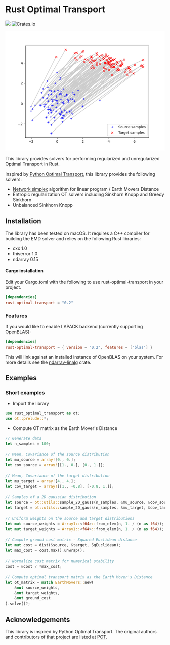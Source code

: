 # Rust Optimal Transport

![](https://github.com/kachark/rust-optimal-transport/actions/workflows/build.yaml/badge.svg?branch=main)
![Crates.io](https://img.shields.io/crates/v/rust-optimal-transport)

![](https://github.com/kachark/rust-optimal-transport/blob/main/assets/ot_between_samples_2d_gaussian.png)

This library provides solvers for performing regularized and unregularized Optimal Transport in Rust.

Inspired by [Python Optimal Transport](https://pythonot.github.io), this library provides the following solvers: 
- [Network simplex](https://github.com/nbonneel/network_simplex) algorithm for linear program / Earth Movers Distance
- Entropic regularization OT solvers including Sinkhorn Knopp and Greedy Sinkhorn
- Unbalanced Sinkhorn Knopp

## Installation

The library has been tested on macOS. It requires a C++ compiler for building the EMD solver and relies on the following Rust libraries:

- cxx 1.0
- thiserror 1.0
- ndarray 0.15

#### Cargo installation
Edit your Cargo.toml with the following to use rust-optimal-transport in your project.

```toml
[dependencies]
rust-optimal-transport = "0.2"
```

### Features

If you would like to enable LAPACK backend (currently supporting OpenBLAS):

```toml
[dependencies]
rust-optimal-transport = { version = "0.2", features = ["blas"] }
```

This will link against an installed instance of OpenBLAS on your system. For more details see the
[ndarray-linalg](https://github.com/rust-ndarray/ndarray-linalg) crate.

## Examples

### Short examples

* Import the library

```rust
use rust_optimal_transport as ot;
use ot::prelude::*;

```

* Compute OT matrix as the Earth Mover's Distance

```rust
// Generate data
let n_samples = 100;

// Mean, Covariance of the source distribution
let mu_source = array![0., 0.];
let cov_source = array![[1., 0.], [0., 1.]];

// Mean, Covariance of the target distribution
let mu_target = array![4., 4.];
let cov_target = array![[1., -0.8], [-0.8, 1.]];

// Samples of a 2D gaussian distribution
let source = ot::utils::sample_2D_gauss(n_samples, &mu_source, &cov_source).unwrap();
let target = ot::utils::sample_2D_gauss(n_samples, &mu_target, &cov_target).unwrap();

// Uniform weights on the source and target distributions
let mut source_weights = Array1::<f64>::from_elem(n, 1. / (n as f64));
let mut target_weights = Array1::<f64>::from_elem(n, 1. / (n as f64));

// Compute ground cost matrix - Squared Euclidean distance
let mut cost = dist(&source, &target, SqEuclidean);
let max_cost = cost.max().unwrap();

// Normalize cost matrix for numerical stability
cost = &cost / *max_cost;

// Compute optimal transport matrix as the Earth Mover's Distance
let ot_matrix = match EarthMovers::new(
    &mut source_weights,
    &mut target_weights,
    &mut ground_cost
).solve()?;

```

## Acknowledgements

This library is inspired by Python Optimal Transport. The original authors and contributors of that project are listed at [POT](https://github.com/PythonOT/POT#acknowledgements).

